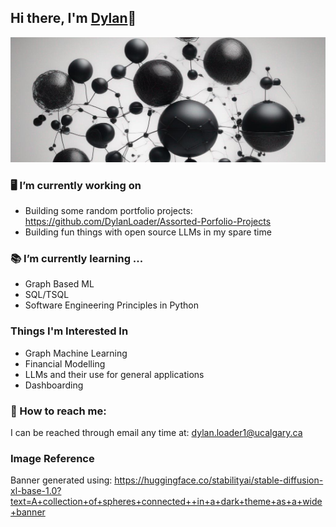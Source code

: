 ## Hi there, I'm <a href="https://dylanloader.github.io/#about">  Dylan</a>👋

<div align="center">
  <img src="references/hugging-face-gitbanner-resized.png" width="600" height="200"/>
</div>


### 🖥️ I’m currently working on

- Building some random portfolio projects: https://github.com/DylanLoader/Assorted-Porfolio-Projects
- Building fun things with open source LLMs in my spare time
  
### 📚 I’m currently learning ...

- Graph Based ML
- SQL/TSQL
- Software Engineering Principles in Python

### Things I'm Interested In
- Graph Machine Learning
- Financial Modelling
- LLMs and their use for general applications
- Dashboarding
  
### 📨 How to reach me: 

I can be reached through email any time at: dylan.loader1@ucalgary.ca


### Image Reference

Banner generated using: https://huggingface.co/stabilityai/stable-diffusion-xl-base-1.0?text=A+collection+of+spheres+connected++in+a+dark+theme+as+a+wide+banner

